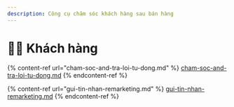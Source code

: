 ```yaml
---
description: Công cụ chăm sóc khách hàng sau bán hàng
---
```


# 👩💼 Khách hàng

{% content-ref url="cham-soc-and-tra-loi-tu-dong.md" %}
[cham-soc-and-tra-loi-tu-dong.md](cham-soc-and-tra-loi-tu-dong.md)
{% endcontent-ref %}

{% content-ref url="gui-tin-nhan-remarketing.md" %}
[gui-tin-nhan-remarketing.md](gui-tin-nhan-remarketing.md)
{% endcontent-ref %}
